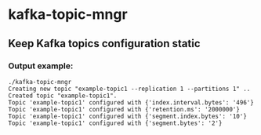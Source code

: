 # kafka-topic-mngr
## Keep Kafka topics configuration static

### Output example:
```
./kafka-topic-mngr
Creating new topic "example-topic1 --replication 1 --partitions 1" ..
Created topic "example-topic1".
Topic 'example-topic1' configured with {'index.interval.bytes': '496'}
Topic 'example-topic1' configured with {'retention.ms': '2000000'}
Topic 'example-topic1' configured with {'segment.index.bytes': '10'}
Topic 'example-topic1' configured with {'segment.bytes': '2'}
```
